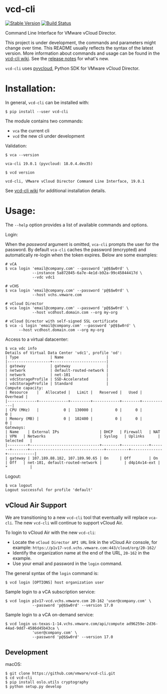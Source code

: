 vcd-cli
=======

[![Stable Version](https://img.shields.io/pypi/v/vcd-cli.svg)](https://pypi.python.org/pypi/vcd-cli) [![Build Status](https://img.shields.io/travis/vmware/vcd-cli.svg?style=flat)](https://travis-ci.org/vmware/vcd-cli/)

Command Line Interface for VMware vCloud Director.

This project is under development, the commands and parameters might change over time. This README usually reflects the syntax of the latest version. More information about commands and usage can be found in the [vcd-cli wiki](https://github.com/vmware/vcd-cli/wiki). See the [release notes](https://github.com/vmware/vcd-cli/wiki/ReleaseNotes) for what's new.

`vcd-cli` uses [pyvcloud](https://github.com/vmware/pyvcloud "Title"), Python SDK for VMware vCloud Director.

Installation:
=============

In general, `vcd-cli` can be installed with:

``` shell
$ pip install --user vcd-cli
```

The module contains two commands:

- `vca` the current cli
- `vcd` the new cli under development

Validation:

``` shell
$ vca --version

vca-cli 19.0.1 (pyvcloud: 18.0.4.dev35)
```

```shell
$ vcd version

vcd-cli, VMware vCloud Director Command Line Interface, 19.0.1
```

See [vcd-cli wiki](https://github.com/vmware/vcd-cli/wiki) for additional installation details.


Usage:
======

The `--help` option provides a list of available commands and options.

Login:

When the *password* argument is omitted, `vca-cli` prompts the user for the password. By default `vca-cli` caches the password (encrypted) and automatically re-login when the token expires. Below are some examples:

```shell
# vCA
$ vca login 'email@company.com' --password 'p@$$w0rd' \
            --instance 5a872845-6a7e-4e1d-b92a-99c45844417d \
            --vdc vdc1

# vCHS
$ vca login 'email@company.com' --password 'p@$$w0rd' \
            --host vchs.vmware.com

# vCloud Director
$ vca login 'email@company.com' --password 'p@$$w0rd' \
            --host vcdhost.domain.com --org my-org

# vCloud Director with self-signed SSL certificate
$ vca -i login 'email@company.com' --password 'p@$$w0rd' \
      --host vcdhost.domain.com --org my-org
```

Access to a virtual datacenter:

```
$ vca vdc info
Details of Virtual Data Center 'vdc1', profile 'od':
| Type              | Name                   |
|-------------------+------------------------|
| gateway           | gateway                |
| network           | default-routed-network |
| network           | net-101                |
| vdcStorageProfile | SSD-Accelerated        |
| vdcStorageProfile | Standard               |
Compute capacity:
| Resource    |   Allocated |   Limit |   Reserved |   Used |   Overhead |
|-------------+-------------+---------+------------+--------+------------|
| CPU (MHz)   |           0 |  130000 |          0 |      0 |          0 |
| Memory (MB) |           0 |  102400 |          0 |      0 |          0 |
Gateways:
| Name    | External IPs                  | DHCP   | Firewall   | NAT   | VPN   | Networks                        | Syslog   | Uplinks      | Selected   |
|---------+-------------------------------+--------+------------+-------+-------+---------------------------------+----------+--------------+------------|
| gateway | 107.189.88.182, 107.189.90.65 | On     | Off        | On    | Off   | net-101, default-routed-network |          | d4p14v14-ext | *          |
```

Logout:

```
$ vca logout
Logout successful for profile 'default'
```

vCloud Air Support
---

We are transitioning to a new `vcd-cli` tool that eventually will replace `vca-cli`. The new `vcd-cli` will continue to support vCloud Air.

To login to vCloud Air with the new `vcd-cli`:

- Locate the `vCloud Director API URL` link in the vCloud Air console, for example: `https://p1v17-vcd.vchs.vmware.com:443/cloud/org/20-162/`
- Identify the organization name at the end of the URL, `20-162` in the example.
- Use your email and password in the `login` command.

The general syntax of the `login` command is:

```shell
$ vcd login [OPTIONS] host organization user
```

Sample login to a vCA subscription service:

```shell
$ vcd login p1v17-vcd.vchs.vmware.com 20-162 'user@company.com' \
            --password 'p@$$w0rd' --version 17.0
```

Sample login to a vCA on-demand service:

```shell
$ vcd login us-texas-1-14.vchs.vmware.com/api/compute ad96259e-2d36-44ad-9dd7-4586d45b43ca \
            'user@company.com' \
            --password 'p@$$w0rd' --version 17.0
```

Development
---

macOS:

```shell
$ git clone https://github.com/vmware/vcd-cli.git
$ cd vcd-cli
$ pip install oslo.utils cryptography
$ python setup.py develop
```
